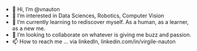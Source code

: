 - 👋 Hi, I’m @vnauton
- 👀 I’m interested in Data Sciences, Robotics, Computer Vision
- 🌱 I’m currently learning to rediscover myself. As a human, as a learner, as a new me.
- 💞️ I’m looking to collaborate on whatever is giving me buzz and passion.
- 📫 How to reach me ... via linkedIn, linkedin.com/in/virgile-nauton

<!---
vnauton/vnauton is a ✨ special ✨ repository because its `README.md` (this file) appears on your GitHub profile.
You can click the Preview link to take a look at your changes.
--->
